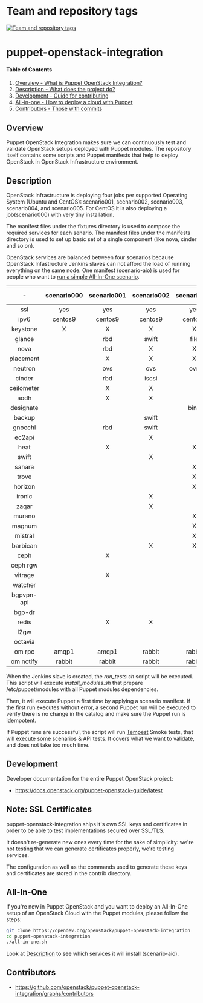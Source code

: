 Team and repository tags
========================

[![Team and repository tags](https://governance.openstack.org/tc/badges/puppet-openstack-integration.svg)](https://governance.openstack.org/tc/reference/tags/index.html)

<!-- Change things from this point on -->

puppet-openstack-integration
============================

#### Table of Contents

1. [Overview - What is Puppet OpenStack Integration?](#overview)
2. [Description - What does the project do?](#description)
3. [Development - Guide for contributing](#development)
4. [All-in-one - How to deploy a cloud with Puppet](#all-in-one)
5. [Contributors - Those with commits](#contributors)


Overview
--------

Puppet OpenStack Integration makes sure we can continuously test and validate
OpenStack setups deployed with Puppet modules. The repository itself contains
some scripts and Puppet manifests that help to deploy OpenStack in OpenStack
Infrastructure environment.


Description
-----------

OpenStack Infrastructure is deploying four jobs per supported Operating System
(Ubuntu and CentOS): scenario001, scenario002, scenario003, scenario004, and
scenario005.
For CentOS it is also deploying a job(scenario000) with very tiny installation.

The manifest files under the fixtures directory is used to compose the required
services for each senario. The manifest files under the manifests directory
is used to set up basic set of a single component (like nova, cinder and so on).

OpenStack services are balanced between four scenarios because OpenStack
Infastructure Jenkins slaves can not afford the load of running everything on
the same node.
One manifest (scenario-aio) is used for people who want to [run a simple All-In-One
scenario](#all-in-one).

|     -      | scenario000 | scenario001 | scenario002 | scenario003 | scenario004 | scenario005 | scenario-aio |
|:----------:|:-----------:|:-----------:|:-----------:|:-----------:|:-----------:|:-----------:|:------------:|
| ssl        |     yes     |     yes     |      yes    |      yes    |     yes     |     yes     |     no       |
| ipv6       |   centos9   |   centos9   |    centos9  |    centos9  |   centos9   |   centos9   |     no       |
| keystone   |      X      |      X      |       X     |       X     |      X      |      X      |      X       |
| glance     |             |     rbd     |     swift   |     file    |  swift+rgw  |   cinder    |    file      |
| nova       |             |     rbd     |       X     |       X     |     rbd     |      X      |      X       |
| placement  |             |      X      |       X     |       X     |      X      |      X      |      X       |
| neutron    |             |     ovs     |      ovs    |      ovn    |     ovs     |     ovn     |     ovs      |
| cinder     |             |     rbd     |     iscsi   |             |             |    iscsi    |   iscsi      |
| ceilometer |             |      X      |       X     |             |             |             |              |
| aodh       |             |      X      |       X     |             |             |             |              |
| designate  |             |             |             |     bind    |             |             |              |
| backup     |             |             |    swift    |             |             |             |              |
| gnocchi    |             |     rbd     |    swift    |             |             |             |              |
| ec2api     |             |             |       X     |             |             |             |              |
| heat       |             |      X      |             |       X     |             |             |              |
| swift      |             |             |       X     |             |             |             |              |
| sahara     |             |             |             |       X     |             |             |              |
| trove      |             |             |             |       X     |             |             |              |
| horizon    |             |             |             |       X     |             |             |      X       |
| ironic     |             |             |       X     |             |             |             |              |
| zaqar      |             |             |       X     |             |             |             |              |
| murano     |             |             |             |       X     |             |             |              |
| magnum     |             |             |             |       X     |             |             |              |
| mistral    |             |             |             |       X     |             |             |              |
| barbican   |             |             |       X     |       X     |             |             |              |
| ceph       |             |      X      |             |             |      X      |             |              |
| ceph rgw   |             |             |             |             |      X      |             |              |
| vitrage    |             |      X      |             |             |             |             |              |
| watcher    |             |             |             |             |      X      |             |              |
| bgpvpn-api |             |             |             |             |      X      |             |              |
| bgp-dr     |             |             |             |             |      X      |             |              |
| redis      |             |      X      |       X     |             |             |             |              |
| l2gw       |             |             |             |             |      X      |             |              |
| octavia    |             |             |             |             |      X      |      X      |              |
| om rpc     |    amqp1    |    amqp1    |    rabbit   |    rabbit   |    rabbit   |    rabbit   |    rabbit    |
| om notify  |    rabbit   |    rabbit   |    rabbit   |    rabbit   |    rabbit   |    rabbit   |    rabbit    |

When the Jenkins slave is created, the *run_tests.sh* script will be executed.
This script will execute *install_modules.sh* that prepare /etc/puppet/modules
with all Puppet modules dependencies.

Then, it will execute Puppet a first time by applying a scenario manifest.
If the first run executes without error, a second Puppet run will be executed to
verify there is no change in the catalog and make sure the Puppet run is
idempotent.

If Puppet runs are successful, the script will run
[Tempest](https://docs.openstack.org/tempest/latest/overview.html) Smoke
tests, that will execute some scenarios & API tests. It covers what we want to
validate, and does not take too much time.


Development
-----------

Developer documentation for the entire Puppet OpenStack project:

* https://docs.openstack.org/puppet-openstack-guide/latest

Note: SSL Certificates
----------------------

puppet-openstack-integration ships it's own SSL keys and certificates in order
to be able to test implementations secured over SSL/TLS.

It doesn't re-generate new ones every time for the sake of simplicity: we're
not testing that we can generate certificates properly, we're testing services.

The configuration as well as the commands used to generate these keys and
certificates are stored in the contrib directory.

All-In-One
----------

If you're new in Puppet OpenStack and you want to deploy an All-In-One setup of
an OpenStack Cloud with the Puppet modules, please follow the steps:

```bash
git clone https://opendev.org/openstack/puppet-openstack-integration
cd puppet-openstack-integration
./all-in-one.sh
```

Look at [Description](#description) to see which services it will install
(scenario-aio).


Contributors
------------

* https://github.com/openstack/puppet-openstack-integration/graphs/contributors
